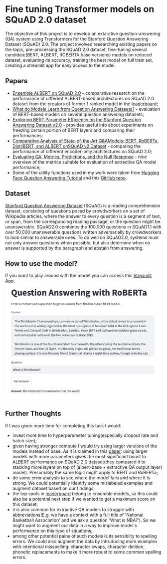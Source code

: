 # Fine tuning Transformer models on SQuAD 2.0 dataset
The objective of this project is to develop an extarctive question-answering (QA) system using Transformers for the Stanford Question Answering Dataset (SQuAD) 2.0. The project involved researching existing papers on the topic, pre-processing the SQuAD 2.0 dataset, fine-tuning several candidate(BERT, ALBERT, ROBERTA base versions) models on reduced dataset, evaluating its accuracy, training the best model on full train set, creating a streamlit app for easy access to the model.
## Papers
* [Ensemble ALBERT on SQuAD 2.0](https://arxiv.org/abs/2110.09665) - comparative research on the performance of different ALBERT-based architectures on SQuAD 2.0 dataset from the creators of former 1 ranked model in the [leaderboard](https://paperswithcode.com/sota/question-answering-on-squad20);
* [What do Models Learn from Question Answering Datasets?](https://arxiv.org/abs/2004.03490) - evaluation of BERT-based models on several question answering datasets;
* [Exploring BERT Parameter Efficiency on the Stanford Question Answering Dataset v2.0](https://arxiv.org/pdf/2002.10670) - provides useful info about experiments on freezing certain portion of BERT layers and comparing their performances;
* [Comparative Analysis of State-of-the-Art Q\&AModels: BERT, RoBERTa, DistilBERT, and ALBERT onSQuAD v2 Dataset](https://www.researchsquare.com/article/rs-3956898/v1) - comparing the performance of different encoder-only architectures on SQuAD 2.0;
* [Evaluating QA: Metrics, Predictions, and the Null Response](https://github.com/fastforwardlabs/ff14_blog/blob/master/_notebooks/2020-06-09-Evaluating_BERT_on_SQuAD.ipynb) - nice overview of the metrics suitable for evaluation of extractive QA model performance;
* Some of the utility functions used in my work were taken from [Hugging Face Question Answering Tutorial](https://huggingface.co/learn/nlp-course/chapter7/7?fw=pt) and this [GitHub repo](https://github.com/e-tweedy/roberta-qa-squad2/blob/main/README.md).
## Dataset
[Stanford Question Answering Dataset](https://rajpurkar.github.io/SQuAD-explorer/) (SQuAD) is a reading comprehension dataset, consisting of questions posed by crowdworkers on a set of Wikipedia articles, where the answer to every question is a segment of text, or span, from the corresponding reading passage, or the question might be unanswerable.
SQuAD2.0 combines the 100,000 questions in SQuAD1.1 with over 50,000 unanswerable questions written adversarially by crowdworkers to look similar to answerable ones. To do well on SQuAD2.0, systems must not only answer questions when possible, but also determine when no answer is supported by the paragraph and abstain from answering.
## How to use the model?
If you want to play around with the model you can access this [Streamlit App](https://sylvestr-squad.streamlit.app/).
![The Image](https://github.com/sssylvestr/squad_v2_fine_tune/blob/main/streamlit_app.png?raw=true)
## Further Thoughts
If I was given more time for completing this task I would:
* invest more time to hyperparameter tuning(especially dropout rate and batch size);
* given having stronger compute I would try using larger versions of the models instead of base. As it is claimed in this [paper](https://arxiv.org/abs/2110.09665): using larger models with more parameters gives the most significant boost to ALBERT performance on SQuAD 2.0 dataset(they compared it to stacking more layers on top of (albert-base + extractive QA output layer) model). Presumably the same logic might apply to BERT and RoBERTa;
* do some error analysis to see where the model fails and where it is strong. We could potentially identify some mislabeled examples and augment dataset based on our findings;
* the top spots in [leaderboard](https://paperswithcode.com/sota/question-answering-on-squad20) belong to ensemble models, so this could also be a potential next step if we wanted to get a maximum score on this dataset;
* it is also common for extractive QA models to struggle with abbreviations(E.g. we have a context with a full title of 'National Basketball Association' and we ask a question 'What is NBA?'). So we might want to augment our data in a way to improve model's performance on this type of situations;
* among other potential pains of such models is its sensibilty to spelling errors. We could also augment the data by intruducing more examples with intentional misspelling: character swaps, character delition, phonetic replacements to make it more robust to some common spelling errors.
